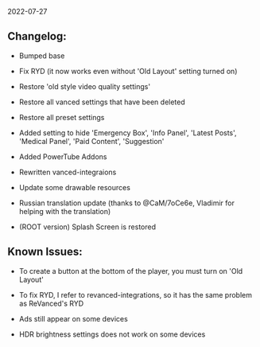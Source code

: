 2022-07-27

## Changelog:

- Bumped base

- Fix RYD (it now works even without 'Old Layout' setting turned on)

- Restore 'old style video quality settings'

- Restore all vanced settings that have been deleted

- Restore all preset settings

- Added setting to hide 'Emergency Box', 'Info Panel', 'Latest Posts', 'Medical Panel', 'Paid Content', 'Suggestion'

- Added PowerTube Addons  

- Rewritten vanced-integraions

- Update some drawable resources

- Russian translation update (thanks to @CaM/7oCe6e, Vladimir for helping with the translation)

- (ROOT version) Splash Screen is restored

## Known Issues:

- To create a button at the bottom of the player, you must turn on 'Old Layout'

- To fix RYD, I refer to revanced-integrations, so it has the same problem as ReVanced's RYD

- Ads still appear on some devices

- HDR brightness settings does not work on some devices
